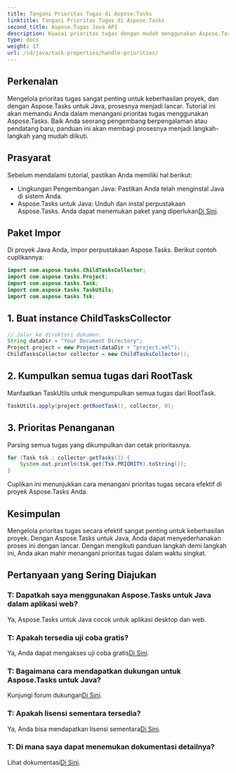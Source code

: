 ```yaml
---
title: Tangani Prioritas Tugas di Aspose.Tasks
linktitle: Tangani Prioritas Tugas di Aspose.Tasks
second_title: Aspose.Tugas Java API
description: Kuasai prioritas tugas dengan mudah menggunakan Aspose.Tasks untuk Java. Ikuti panduan ini untuk penanganan yang lancar. Tingkatkan keterampilan manajemen proyek Anda!
type: docs
weight: 17
url: /id/java/task-properties/handle-priorities/
---
```

## Perkenalan
Mengelola prioritas tugas sangat penting untuk keberhasilan proyek, dan dengan Aspose.Tasks untuk Java, prosesnya menjadi lancar. Tutorial ini akan memandu Anda dalam menangani prioritas tugas menggunakan Aspose.Tasks. Baik Anda seorang pengembang berpengalaman atau pendatang baru, panduan ini akan membagi prosesnya menjadi langkah-langkah yang mudah diikuti.
## Prasyarat
Sebelum mendalami tutorial, pastikan Anda memiliki hal berikut:
- Lingkungan Pengembangan Java: Pastikan Anda telah menginstal Java di sistem Anda.
-  Aspose.Tasks untuk Java: Unduh dan instal perpustakaan Aspose.Tasks. Anda dapat menemukan paket yang diperlukan[Di Sini](https://releases.aspose.com/tasks/java/).
## Paket Impor
Di proyek Java Anda, impor perpustakaan Aspose.Tasks. Berikut contoh cuplikannya:
```java
import com.aspose.tasks.ChildTasksCollector;
import com.aspose.tasks.Project;
import com.aspose.tasks.Task;
import com.aspose.tasks.TaskUtils;
import com.aspose.tasks.Tsk;
```
## 1. Buat instance ChildTasksCollector
```java
// Jalur ke direktori dokumen.
String dataDir = "Your Document Directory";
Project project = new Project(dataDir + "project.xml");
ChildTasksCollector collector = new ChildTasksCollector();
```
## 2. Kumpulkan semua tugas dari RootTask
Manfaatkan TaskUtils untuk mengumpulkan semua tugas dari RootTask.
```java
TaskUtils.apply(project.getRootTask(), collector, 0);
```
## 3. Prioritas Penanganan
Parsing semua tugas yang dikumpulkan dan cetak prioritasnya.
```java
for (Task tsk : collector.getTasks()) {
    System.out.println(tsk.get(Tsk.PRIORITY).toString());
}
```
Cuplikan ini menunjukkan cara menangani prioritas tugas secara efektif di proyek Aspose.Tasks Anda.

## Kesimpulan
Mengelola prioritas tugas secara efektif sangat penting untuk keberhasilan proyek. Dengan Aspose.Tasks untuk Java, Anda dapat menyederhanakan proses ini dengan lancar. Dengan mengikuti panduan langkah demi langkah ini, Anda akan mahir menangani prioritas tugas dalam waktu singkat.
## Pertanyaan yang Sering Diajukan
### T: Dapatkah saya menggunakan Aspose.Tasks untuk Java dalam aplikasi web?
Ya, Aspose.Tasks untuk Java cocok untuk aplikasi desktop dan web.
### T: Apakah tersedia uji coba gratis?
 Ya, Anda dapat mengakses uji coba gratis[Di Sini](https://releases.aspose.com/).
### T: Bagaimana cara mendapatkan dukungan untuk Aspose.Tasks untuk Java?
 Kunjungi forum dukungan[Di Sini](https://forum.aspose.com/c/tasks/15).
### T: Apakah lisensi sementara tersedia?
 Ya, Anda bisa mendapatkan lisensi sementara[Di Sini](https://purchase.aspose.com/temporary-license/).
### T: Di mana saya dapat menemukan dokumentasi detailnya?
 Lihat dokumentasi[Di Sini](https://reference.aspose.com/tasks/java/).